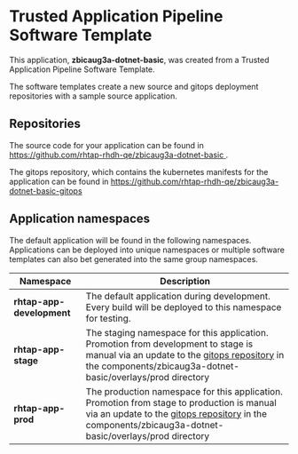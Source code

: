 # Trusted Application Pipeline Software Template

This application, **zbicaug3a-dotnet-basic**, was created from a Trusted Application Pipeline Software Template.

The software templates create a new source and gitops deployment repositories with a sample source application. 

## Repositories

The source code for your application can be found in [https://github.com/rhtap-rhdh-qe/zbicaug3a-dotnet-basic ](https://github.com/rhtap-rhdh-qe/zbicaug3a-dotnet-basic ).
 
The gitops repository, which contains the kubernetes manifests for the application can be found in 
[https://github.com/rhtap-rhdh-qe/zbicaug3a-dotnet-basic-gitops ](https://github.com/rhtap-rhdh-qe/zbicaug3a-dotnet-basic-gitops ) 

## Application namespaces 

The default application will be found in the following namespaces. Applications can be deployed into unique namespaces or multiple software templates can also bet generated into the same group namespaces.  

|  Namespace   |  Description   |  
| -------- | -------- |   
| **rhtap-app-development** | The default application during development. Every build will be deployed to this namespace for testing. | 
| **rhtap-app-stage** | The staging namespace for this application. Promotion from development to stage is manual via an update to the [gitops repository](https://github.com/rhtap-rhdh-qe/zbicaug3a-dotnet-basic-gitops ) in the components/zbicaug3a-dotnet-basic/overlays/prod directory |  
| **rhtap-app-prod** | The production namespace for this application. Promotion from stage to production is manual via an update to the [gitops repository](https://github.com/rhtap-rhdh-qe/zbicaug3a-dotnet-basic-gitops ) in the components/zbicaug3a-dotnet-basic/overlays/prod directory | 